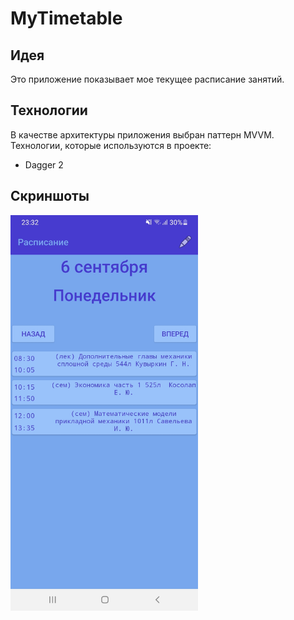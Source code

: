 # MyTimetable

## Идея
Это приложение показывает мое текущее расписание занятий.

## Технологии
В качестве архитектуры приложения выбран паттерн MVVM. Технологии, которые используются в проекте:
* Dagger 2

## Скриншоты
<img src="https://github.com/avelycure/avelycure/blob/master/assets/timetable/Timetable.jpg" width="300" />
